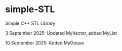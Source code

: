 # simple-STL
Simple C++ STL Library

3 September 2025: Updated MyVector, added MyList

10 September 2025: Added MyDeque

